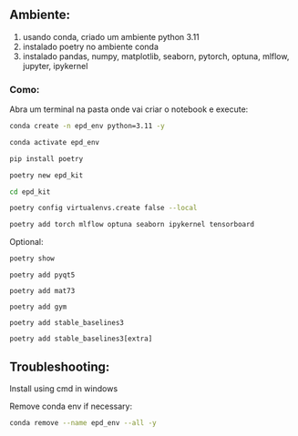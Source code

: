 
## Ambiente:
1. usando conda, criado um ambiente python 3.11
2. instalado poetry no ambiente conda
3. instalado pandas, numpy, matplotlib, seaborn, pytorch, optuna, mlflow, jupyter, ipykernel

### Como:

Abra um terminal na pasta onde vai criar o notebook e execute:

``` bash 
conda create -n epd_env python=3.11 -y
```

``` bash 
conda activate epd_env
```

``` bash 
pip install poetry
```

``` bash 
poetry new epd_kit
```


``` bash 
cd epd_kit
```

``` bash 
poetry config virtualenvs.create false --local
```

``` bash 
poetry add torch mlflow optuna seaborn ipykernel tensorboard
```

<!-- poetry add mlflow optuna torch pandas numpy matplotlib seaborn jupyter ipykernel tensorboard -->

Optional:

``` bash 
poetry show
``` 


```base
poetry add pyqt5
```

```base
poetry add mat73
```

```base
poetry add gym
```

```base
poetry add stable_baselines3
```

```base
poetry add stable_baselines3[extra]
```


## Troubleshooting:

Install using cmd in windows

Remove conda env if necessary:
```bash
conda remove --name epd_env --all -y
```


